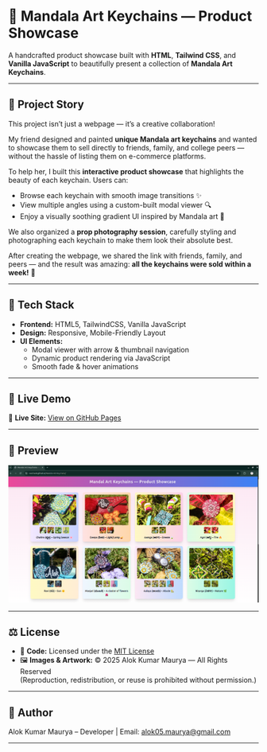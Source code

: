 # 🪷 Mandala Art Keychains — Product Showcase

A handcrafted product showcase built with **HTML**, **Tailwind CSS**, and **Vanilla JavaScript** to beautifully present a collection of **Mandala Art Keychains**.

---

## 🌸 Project Story

This project isn’t just a webpage — it’s a creative collaboration!  

My friend designed and painted **unique Mandala art keychains** and wanted to showcase them to sell directly to friends, family, and college peers — without the hassle of listing them on e-commerce platforms.  

To help her, I built this **interactive product showcase** that highlights the beauty of each keychain. Users can:  

- Browse each keychain with smooth image transitions ✨  
- View multiple angles using a custom-built modal viewer 🔍  
- Enjoy a visually soothing gradient UI inspired by Mandala art 🎨  

We also organized a **prop photography session**, carefully styling and photographing each keychain to make them look their absolute best.  

After creating the webpage, we shared the link with friends, family, and peers — and the result was amazing: **all the keychains were sold within a week!** 💫  

---

## 🧠 Tech Stack

- **Frontend:** HTML5, TailwindCSS, Vanilla JavaScript  
- **Design:** Responsive, Mobile-Friendly Layout  
- **UI Elements:**  
  - Modal viewer with arrow & thumbnail navigation  
  - Dynamic product rendering via JavaScript  
  - Smooth fade & hover animations  

---

## 🚀 Live Demo

🔗 **Live Site:** [View on GitHub Pages](https://nezchan0.github.io/Mandala-Art-Keychains/)

---

## 📸 Preview

![Live Page Preview](./LivePagePreview.png)

---

## ⚖️ License

- 🧩 **Code:** Licensed under the [MIT License](./LICENSE)
- 🖼️ **Images & Artwork:** © 2025 Alok Kumar Maurya — All Rights Reserved  
  (Reproduction, redistribution, or reuse is prohibited without permission.)
---

## 👤 Author

Alok Kumar Maurya – Developer | Email: [alok05.maurya@gmail.com](mailto:alok05.maurya@gmail.com)

---

